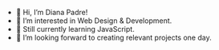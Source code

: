 - 👋 Hi, I’m Diana Padre!
- 👀 I’m interested in Web Design & Development.
- 🌱 Still currently learning JavaScript.
- 💞️ I’m looking forward to creating relevant projects one day.

<!---
dnpdr19/dnpdr19 is a ✨ special ✨ repository because its `README.md` (this file) appears on your GitHub profile.
You can click the Preview link to take a look at your changes.
--->
